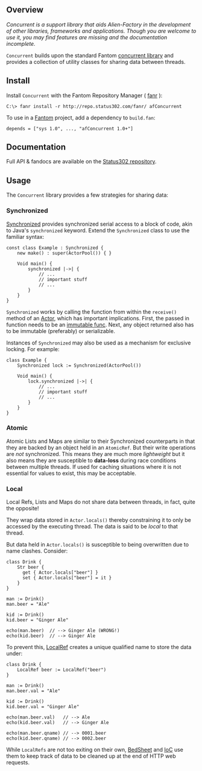 ## Overview 

*Concurrent is a support library that aids Alien-Factory in the development of other libraries, frameworks and applications. Though you are welcome to use it, you may find features are missing and the documentation incomplete.*

`Concurrent` builds upon the standard Fantom [concurrent library](http://fantom.org/doc/concurrent/index.html) and provides a collection of utility classes for sharing data between threads.

## Install 

Install `Concurrent` with the Fantom Repository Manager ( [fanr](http://fantom.org/doc/docFanr/Tool.html#install) ):

    C:\> fanr install -r http://repo.status302.com/fanr/ afConcurrent
To use in a [Fantom](http://fantom.org/) project, add a dependency to `build.fan`:

    depends = ["sys 1.0", ..., "afConcurrent 1.0+"]
## Documentation 

Full API & fandocs are available on the [Status302 repository](http://repo.status302.com/doc/afConcurrent/#overview).

## Usage 

The `Concurrent` library provides a few strategies for sharing data:

### Synchronized 

[Synchronized](http://repo.status302.com/doc/afConcurrent/Synchronized.html) provides synchronized serial access to a block of code, akin to Java's `synchronized` keyword. Extend the `Synchronized` class to use the familiar syntax:

    const class Example : Synchronized {
        new make() : super(ActorPool()) { }
    
        Void main() {
            synchronized |->| {
                // ...
                // important stuff
                // ...
            }
        }
    }
`Synchronized` works by calling the function from within the `receive()` method of an [Actor](http://fantom.org/doc/concurrent/Actor.html), which has important implications. First, the passed in function needs to be an [immutable func](http://fantom.org/doc/sys/Func.html). Next, any object returned also has to be immutable (preferably) or serializable.

Instances of `Synchronized` may also be used as a mechanism for exclusive locking. For example:

    class Example {
        Synchronized lock := Synchronized(ActorPool())
    
        Void main() {
            lock.synchronized |->| {
                // ...
                // important stuff
                // ...
            }
        }
    }
### Atomic 

Atomic Lists and Maps are similar to their Synchronized counterparts in that they are backed by an object held in an `AtomicRef`. But their write operations are *not* synchronized. This means they are much more *lightweight* but it also means they are susceptible to **data-loss** during race conditions between multiple threads. If used for caching situations where it is not essential for values to exist, this may be acceptable.

### Local 

Local Refs, Lists and Maps do not share data between threads, in fact, quite the opposite!

They wrap data stored in `Actor.locals()` thereby constraining it to only be accessed by the executing thread. The data is said to be *local* to that thread.

But data held in `Actor.locals()` is susceptible to being overwritten due to name clashes. Consider:

    class Drink {
        Str beer {
          get { Actor.locals["beer"] }
          set { Actor.locals["beer"] = it }
        }
    }
    
    man := Drink()
    man.beer = "Ale"
    
    kid := Drink()
    kid.beer = "Ginger Ale"
    
    echo(man.beer)  // --> Ginger Ale (WRONG!)
    echo(kid.beer)  // --> Ginger Ale
To prevent this, [LocalRef](http://repo.status302.com/doc/afConcurrent/LocalRef.html) creates a unique qualified name to store the data under:

    class Drink {
        LocalRef beer := LocalRef("beer")
    }
    
    man := Drink()
    man.beer.val = "Ale"
    
    kid := Drink()
    kid.beer.val = "Ginger Ale"
    
    echo(man.beer.val)   // --> Ale
    echo(kid.beer.val)   // --> Ginger Ale
    
    echo(man.beer.qname) // --> 0001.beer
    echo(kid.beer.qname) // --> 0002.beer
While `LocalRefs` are not too exiting on their own, [BedSheet](http://www.fantomfactory.org/pods/afBedSheet) and [IoC](http://www.fantomfactory.org/pods/afIoc) use them to keep track of data to be cleaned up at the end of HTTP web requests.


